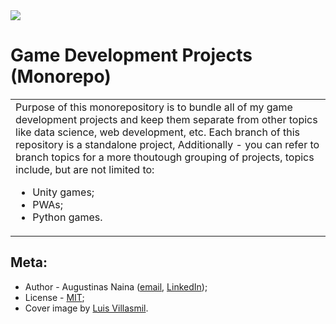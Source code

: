 <img src="https://unsplash.com/photos/ITFwHdPEED0/download?force=true&w=640" />

# Game Development Projects (Monorepo)

<table>
  <tr>
    <td>
      Purpose of this monorepository is to bundle all of my game development projects
      and keep them separate from other topics like data science, web development,
      etc. Each branch of this repository is a standalone project, Additionally - you can refer to branch topics
      for a more thoutough grouping of projects, topics include, but are not limited to:
      <ul>
        <li>Unity games;</li>
        <li>PWAs;</li>
        <li>Python games.</li>
      </ul>
    </td>
  </tr>
</table>

## Meta:

- Author - Augustinas Naina ([email](augustinasnaina@gmail.com), [LinkedIn](https://www.linkedin.com/in/augustinasn/));
- License - [MIT](https://github.com/augustinasn/_game_development_projects/blob/master/LICENSE);
- Cover image by <a href='https://unsplash.com/@villxsmil'>Luis Villasmil</a>.
